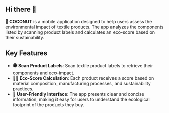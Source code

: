 ## Hi there 👋

**🥥 COCONUT** is a mobile application designed to help users assess the environmental impact of textile products. The app analyzes the components listed by scanning product labels and calculates an eco-score based on their sustainability.

## Key Features

- **🕵️ Scan Product Labels**: Scan textile product labels to retrieve their components and eco-impact.
- **👩‍💻 Eco-Score Calculation**: Each product receives a score based on material composition, manufacturing processes, and sustainability practices.
- **🐒 User-Friendly Interface**: The app presents clear and concise information, making it easy for users to understand the ecological footprint of the products they buy.



